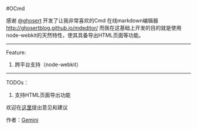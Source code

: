 #OCmd

感谢 [@ghosert](http://www.weibo.com/ghosert) 开发了让我非常喜欢的Cmd 在线markdown编辑器 http://ghosertblog.github.io/mdeditor/
而我在这基础上开发的目的就是使用node-webkit的天然特性，使其具备导出HTML页面等功能。

<hr />

Feature:
 
1. 跨平台支持（node-webkit）

<hr />

TODOs：

1. 支持HTML页面导出功能

欢迎在[这里](https://github.com/coffeesherk/OCmd/issues/new)提出意见和建议

作者：[Gemini](http://weibo.com/coffeesherk)